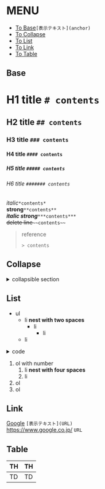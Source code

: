 # MENU
- [To Base](#Base)`[表示テキスト](anchor)`
- [To Collapse](#Collapse)
- [To List](#List)
- [To Link](#Link)
- [To Table](#Table) 

## Base
# H1 title `# contents`
## H2 title `## contents`
### H3 title `### contents`
#### H4 title `#### contents`
##### H5 title `##### contents`
###### H6 title `####### contents`

*italic*`*contents*`  
**strong**`**contents**`  
***italic strong***`***contents***`  
~~delete line~~`~~contents~~`  
> reference
>
> `> contents`

## Collapse
<details>
  <summary>collapsible section</summary>
  <div>

```java
int a = 0; //<div> とコードブロックの間には空白行が一つ以上必要です。
```
```html
  <details>
    <summary>title</summary>
    <div>
    
    contents
    </div>
  </details>
```
  </div>
</details>

## List
- ul
  - li **nest with two spaces**
    - li
      - li
  - li
<details><summary>code</summary><div>

```
- ul
  - li
    - li
      - li
  - li
```
</div></details>  

1. ol with number
    1. li **nest with four spaces**
    1. li
1. ol
1. ol


## Link
[Google](https://www.google.co.jp/) `[表示テキスト](URL)`  
https://www.google.co.jp/ `URL`  


## Table
|TH|TH|
|--|--|
|TD|TD|
